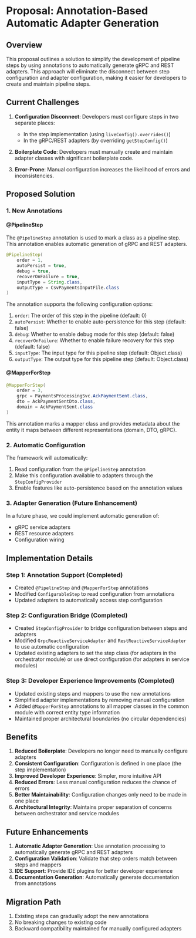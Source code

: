 # Proposal: Annotation-Based Automatic Adapter Generation

## Overview

This proposal outlines a solution to simplify the development of pipeline steps by using annotations to automatically generate gRPC and REST adapters. This approach will eliminate the disconnect between step configuration and adapter configuration, making it easier for developers to create and maintain pipeline steps.

## Current Challenges

1. **Configuration Disconnect**: Developers must configure steps in two separate places:
   - In the step implementation (using `liveConfig().overrides()`)
   - In the gRPC/REST adapters (by overriding `getStepConfig()`)

2. **Boilerplate Code**: Developers must manually create and maintain adapter classes with significant boilerplate code.

3. **Error-Prone**: Manual configuration increases the likelihood of errors and inconsistencies.

## Proposed Solution

### 1. New Annotations

#### @PipelineStep

The `@PipelineStep` annotation is used to mark a class as a pipeline step. This annotation enables automatic generation of gRPC and REST adapters.

```java
@PipelineStep(
    order = 1,
    autoPersist = true,
    debug = true,
    recoverOnFailure = true,
    inputType = String.class,
    outputType = CsvPaymentsInputFile.class
)
```

The annotation supports the following configuration options:

1. `order`: The order of this step in the pipeline (default: 0)
2. `autoPersist`: Whether to enable auto-persistence for this step (default: false)
3. `debug`: Whether to enable debug mode for this step (default: false)
4. `recoverOnFailure`: Whether to enable failure recovery for this step (default: false)
5. `inputType`: The input type for this pipeline step (default: Object.class)
6. `outputType`: The output type for this pipeline step (default: Object.class)

#### @MapperForStep

```java
@MapperForStep(
    order = 3,
    grpc = PaymentsProcessingSvc.AckPaymentSent.class,
    dto = AckPaymentSentDto.class,
    domain = AckPaymentSent.class
)
```

This annotation marks a mapper class and provides metadata about the entity it maps between different representations (domain, DTO, gRPC).

### 2. Automatic Configuration

The framework will automatically:
1. Read configuration from the `@PipelineStep` annotation
2. Make this configuration available to adapters through the `StepConfigProvider`
3. Enable features like auto-persistence based on the annotation values

### 3. Adapter Generation (Future Enhancement)

In a future phase, we could implement automatic generation of:
- gRPC service adapters
- REST resource adapters
- Configuration wiring

## Implementation Details

### Step 1: Annotation Support (Completed)

- Created `@PipelineStep` and `@MapperForStep` annotations
- Modified `ConfigurableStep` to read configuration from annotations
- Updated adapters to automatically access step configuration

### Step 2: Configuration Bridge (Completed)

- Created `StepConfigProvider` to bridge configuration between steps and adapters
- Modified `GrpcReactiveServiceAdapter` and `RestReactiveServiceAdapter` to use automatic configuration
- Updated existing adapters to set the step class (for adapters in the orchestrator module) or use direct configuration (for adapters in service modules)

### Step 3: Developer Experience Improvements (Completed)

- Updated existing steps and mappers to use the new annotations
- Simplified adapter implementations by removing manual configuration
- Added `@MapperForStep` annotations to all mapper classes in the common module with correct entity type information
- Maintained proper architectural boundaries (no circular dependencies)

## Benefits

1. **Reduced Boilerplate**: Developers no longer need to manually configure adapters
2. **Consistent Configuration**: Configuration is defined in one place (the step implementation)
3. **Improved Developer Experience**: Simpler, more intuitive API
4. **Reduced Errors**: Less manual configuration reduces the chance of errors
5. **Better Maintainability**: Configuration changes only need to be made in one place
6. **Architectural Integrity**: Maintains proper separation of concerns between orchestrator and service modules

## Future Enhancements

1. **Automatic Adapter Generation**: Use annotation processing to automatically generate gRPC and REST adapters
2. **Configuration Validation**: Validate that step orders match between steps and mappers
3. **IDE Support**: Provide IDE plugins for better developer experience
4. **Documentation Generation**: Automatically generate documentation from annotations

## Migration Path

1. Existing steps can gradually adopt the new annotations
2. No breaking changes to existing code
3. Backward compatibility maintained for manually configured adapters